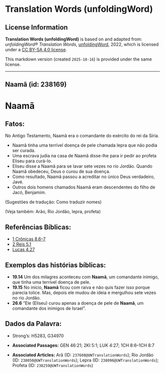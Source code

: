 # Translation Words (unfoldingWord)

## License Information

**Translation Words (unfoldingWord)** is based on and adapted from: _unfoldingWord® Translation Words_, [unfoldingWord](https://unfoldingword.org/utw), 2022, which is licensed under a [CC BY-SA 4.0 license](https://creativecommons.org/licenses/by-sa/4.0/legalcode.en).

This markdown version (created `2025-10-16`) is provided under the same license.



--------------------------------

## Naamã (id: 238169)

Naamã
=====

Fatos:
------

No Antigo Testamento, Naamã era o comandante do exército do rei da Síria.

* Naamã tinha uma terrível doença de pele chamada lepra que não podia ser curada.
* Uma escrava judia na casa de Naamã disse\-lhe para ir pedir ao profeta Eliseu para curá\-lo.
* Eliseu disse a Naamã para se lavar sete vezes no rio Jordão. Quando Naamã obedeceu, Deus o curou de sua doença.
* Como resultado, Naamã passou a acreditar no único Deus verdadeiro, Javé.
* Outros dois homens chamados Naamã eram descendentes do filho de Jacó, Benjamim.

(Sugestões de tradução: Como traduzir nomes)

(Veja também: Arão, Rio Jordão, lepra, profeta)

Referências Bíblicas:
---------------------

* [1 Crônicas 8\.6–7](https://ref.ly/1Chr8:6-1Chr8:7)
* [2 Reis 5\.1](https://ref.ly/2Kgs5:1)
* [Lucas 4\.27](https://ref.ly/Luke4:27)

Exemplos das histórias bíblicas:
--------------------------------

* **19\.14** Um dos milagres aconteceu com **Naamã**, um comandante inimigo, que tinha uma terrível doença de pele.
* **19\.15** No início, **Naamã** ficou com raiva e não quis fazer isso porque parecia tolice. Mas, depois ele mudou de ideia e mergulhou sete vezes no rio Jordão.
* **26\.6** “Ele (Eliseu) curou apenas a doença de pele de **Naamã**, um comandante dos inimigos de Israel”.

Dados da Palavra:
-----------------

* Strong’s: H5283, G34970

* **Associated Passages:** GEN 46:21; 2KI 5:1; LUK 4:27; 1CH 8:6–1CH 8:7
* **Associated Articles:** Arã (ID: `237608@UWTranslationWords`); Rio Jordão (ID: `238050@UWTranslationWords`); Lepra (ID: `238096@UWTranslationWords`); Profeta (ID: `238259@UWTranslationWords`)

